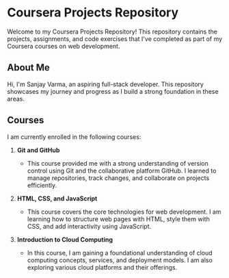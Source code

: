 # Coursera Projects Repository

Welcome to my Coursera Projects Repository! This repository contains the projects, assignments, and code exercises that I've completed as part of my Coursera courses on web development.

## About Me

Hi, I'm Sanjay Varma, an aspiring full-stack developer. This repository showcases my journey and progress as I build a strong foundation in these areas.

## Courses

I am currently enrolled in the following courses:

1. **Git and GitHub**
   - This course provided me with a strong understanding of version control using Git and the collaborative platform GitHub. I learned to manage repositories, track changes, and collaborate on projects efficiently.

2. **HTML, CSS, and JavaScript**
   - This course covers the core technologies for web development. I am learning how to structure web pages with HTML, style them with CSS, and add interactivity using JavaScript.

3. **Introduction to Cloud Computing**
   - In this course, I am gaining a foundational understanding of cloud computing concepts, services, and deployment models. I am also exploring various cloud platforms and their offerings.

